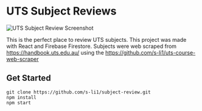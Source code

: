 # UTS Subject Reviews

![UTS Subject Review Screenshot](https://user-images.githubusercontent.com/62984456/104499744-a8c80880-5631-11eb-9d5b-1d25e36a311f.png)

This is the perfect place to review UTS subjects. This project was made with React and Firebase Firestore. Subjects were web scraped from https://handbook.uts.edu.au/ using the https://github.com/s-li1/uts-course-web-scraper

## Get Started

```
git clone https://github.com/s-li1/subject-review.git
npm install
npm start
```
